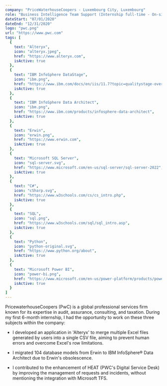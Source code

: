 ```yaml
---
company: "PriceWaterhouseCoopers - Luxembourg City, Luxembourg"
role: "Business Intelligence Team Support (Internship full-time - On-site/Remote)"
dateStart: "07/01/2020"
dateEnd: "12/31/2020"
logo: "pwc.png"
url: "https://www.pwc.com"
tags: [
  {
    text: "Alteryx", 
    icon: "alteryx.jpeg", 
    href: "https://www.alteryx.com",
    isActive: true
  },
  { 
    text: "IBM InfoSphere DataStage", 
    icon: "ibm.png", 
    href: "https://www.ibm.com/docs/en/iis/11.7?topic=qualitystage-overview-infosphere-datastage",
    isActive: true
  },
  { 
    text: "IBM InfoSphere Data Architect", 
    icon: "ibm.png", 
    href: "https://www.ibm.com/products/infosphere-data-architect",
    isActive: true
  },
  { 
    text: "Erwin", 
    icon: "erwin.png", 
    href: "https://www.erwin.com",
    isActive: true
  },
  { 
    text: "Microsoft SQL Server", 
    icon: "sql-server.svg", 
    href: "https://www.microsoft.com/en-us/sql-server/sql-server-2022",
    isActive: true
  },
  { 
    text: "C#", 
    icon: "cSharp.svg", 
    href: "https://www.w3schools.com/cs/cs_intro.php",
    isActive: true
  },
  { 
    text: "SQL", 
    icon: "sql.png", 
    href: "https://www.w3schools.com/sql/sql_intro.asp",
    isActive: true
  },
  { 
    text: "Python", 
    icon: "python-original.svg",
    href: "https://www.python.org/about",
    isActive: true
  },
  { 
    text: "Microsoft Power BI", 
    icon: "power-bi.png", 
    href: "https://www.microsoft.com/en-us/power-platform/products/power-bi",
    isActive: true
  }
]
---
```


PricewaterhouseCoopers (PwC) is a global professional services firm known for its expertise in audit, assurance, consulting, and taxation. During my first 6-month internship, I had the opportunity to work on these three subjects within the company:

- I developed an application in 'Alteryx' to merge multiple Excel files generated by users into a single CSV file, aiming to prevent human errors and overcome Excel's row limitations.

- I migrated 104 database models from Erwin to IBM InfoSphere® Data Architect due to Erwin's obsolescence.

- I contributed to the enhancement of HEAT (PWC's Digital Service Desk) by improving the management of requests and incidents, without mentioning the integration with Microsoft TFS.
